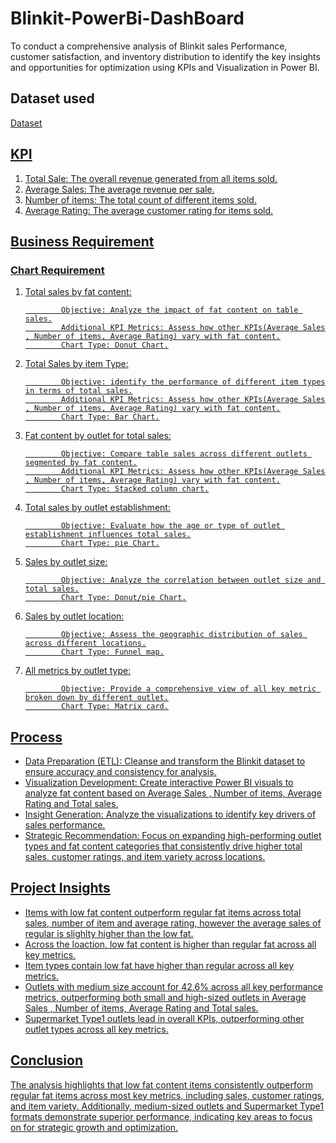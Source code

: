 # Blinkit-PowerBi-DashBoard
To conduct a comprehensive analysis of Blinkit sales Performance, customer satisfaction, and inventory distribution to identify the key insights and opportunities for optimization using KPIs and Visualization in Power BI.

## Dataset used
<a href="https://github.com/Aaaannuu/Blinkit-PowerBi-DashBoard/blob/main/BlinkIT%20Grocery%20Data.xlsx"> Dataset

## KPI
1. Total Sale: The overall revenue generated from all items sold.
2. Average Sales: The average revenue per sale.
3. Number of items: The total count of different items sold.
4. Average Rating: The average customer rating for items sold.

## Business Requirement 
### Chart Requirement
1. Total sales by fat content:
   
               Objective: Analyze the impact of fat content on table sales.
               Additional KPI Metrics: Assess how other KPIs(Average Sales , Number of items, Average Rating) vary with fat content.
               Chart Type: Donut Chart.
   
2. Total Sales by item Type:
   
               Objective: identify the performance of different item types in terms of total sales.
               Additional KPI Metrics: Assess how other KPIs(Average Sales , Number of items, Average Rating) vary with fat content.
               Chart Type: Bar Chart.
   
3. Fat content by outlet for total sales:
   
               Objective: Compare table sales across different outlets segmented by fat content.
               Additional KPI Metrics: Assess how other KPIs(Average Sales , Number of items, Average Rating) vary with fat content.
               Chart Type: Stacked column chart.
   
4. Total sales by outlet establishment:
   
               Objective: Evaluate how the age or type of outlet establishment influences total sales.
               Chart Type: pie Chart.
   
5. Sales by outlet size:
    
               Objective: Analyze the correlation between outlet size and total sales.
               Chart Type: Donut/pie Chart.
   
6. Sales by outlet location:
    
               Objective: Assess the geographic distribution of sales across different locations.
               Chart Type: Funnel map.
    
7. All metrics by outlet type:
    
               Objective: Provide a comprehensive view of all key metric broken down by different outlet.
               Chart Type: Matrix card.

## Process
- Data Preparation (ETL): Cleanse and transform the Blinkit dataset to ensure accuracy and consistency for analysis.
- Visualization Development: Create interactive Power BI visuals to analyze fat content based on Average Sales , Number of items, Average Rating and Total sales.
- Insight Generation: Analyze the visualizations to identify key drivers of sales performance.
- Strategic Recommendation: Focus on expanding high-performing outlet types and fat content categories that consistently drive higher total sales, customer ratings, and item variety across locations.

## Project Insights
- Items with low fat content outperform regular fat items across total sales, number of item and average rating, however the average sales of regular is slighlty higher than the low fat.
- Across the loaction, low fat content is higher than regular fat across all key metrics.
- Item types contain low fat have higher than regular across all key metrics.
- Outlets with medium size account for 42.6% across all key performance metrics, outperforming both small and high-sized outlets in Average Sales , Number of items, Average Rating and Total sales.
- Supermarket Type1 outlets lead in overall KPIs, outperforming other outlet types across all key metrics.

## Conclusion
The analysis highlights that low fat content items consistently outperform regular fat items across most key metrics, including sales, customer ratings, and item variety. Additionally, medium-sized outlets and Supermarket Type1 formats demonstrate superior performance, indicating key areas to focus on for strategic growth and optimization.
